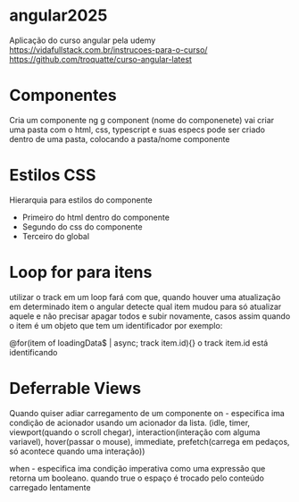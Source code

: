 # angular2025
Aplicação do curso angular pela udemy
https://vidafullstack.com.br/instrucoes-para-o-curso/
https://github.com/troquatte/curso-angular-latest

# Componentes
Cria um componente ng g component (nome do componenete)
vai criar uma pasta com o html, css, typescript e suas especs
pode ser criado dentro de uma pasta, colocando a pasta/nome componente

# Estilos CSS
Hierarquia para estilos do componente
- Primeiro do html dentro do componente
- Segundo do css do componente
- Terceiro do global

# Loop for para itens
utilizar o track em um loop fará com que, quando houver uma atualização em determinado item
o angular detecte qual item mudou para só atualizar aquele e não precisar apagar todos e subir novamente, casos assim quando o item é um objeto que tem um identificador por exemplo:

@for(item of loadingData$ | async; track item.id){}
o track item.id está identificando

# Deferrable Views
Quando quiser adiar carregamento de um componente
on - especifica ima condição de acionador usando um acionador da lista.
(idle, timer, viewport(quando o scroll chegar), interaction(interação com alguma variavel),
hover(passar o mouse), immediate, prefetch(carrega em pedaços, só acontece quando uma interação))

when - especifica ima condição imperativa como uma expressão que retorna um booleano.
quando true o espaço é trocado pelo conteúdo carregado lentamente